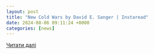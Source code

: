 ```yaml
---
layout: post
title: "New Cold Wars by David E. Sanger | Instaread"
date: 2024-08-06 09:11:24 +0000
categories: [news]
---
```


[Читати далі](https://instaread.co/insights/history-political-social-science-world-history/new-cold-wars-book/4i6vt7s6wn)
